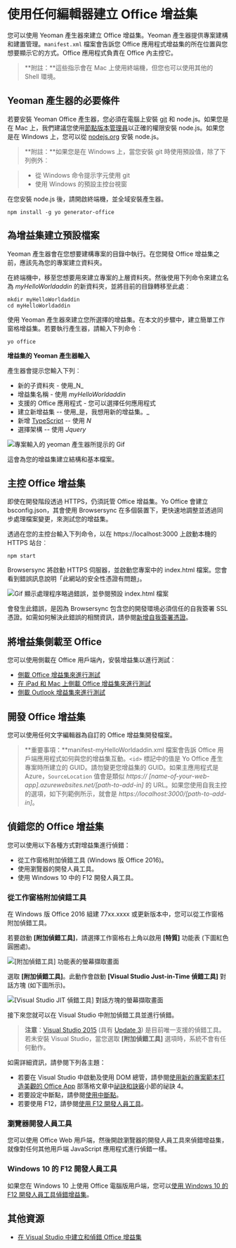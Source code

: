 
# <a name="create-an-office-add-in-using-any-editor"></a>使用任何編輯器建立 Office 增益集

您可以使用 Yeoman 產生器來建立 Office 增益集。Yeoman 產生器提供專案建構和建置管理。`manifest.xml` 檔案會告訴您 Office 應用程式增益集的所在位置與您想要顯示它的方式。Office 應用程式負責在 Office 內主控它。

 >**附註：**這些指示會在 Mac 上使用終端機，但您也可以使用其他的 Shell 環境。 


## <a name="prerequisites-for-the-yeoman-generator"></a>Yeoman 產生器的必要條件

若要安裝 Yeoman Office 產生器，您必須在電腦上安裝 [git](https://git-scm.com/downloads) 和 node.js。如果您是在 Mac 上，我們建議您使用[節點版本管理員](https://github.com/creationix/nvm)以正確的權限安裝 node.js。如果您是在 Windows 上，您可以從 [nodejs.org](https://nodejs.org/en/) 安裝 node.js。

>**附註：**如果您是在 Windows 上，當您安裝 git 時使用預設值，除了下列例外︰

>- 從 Windows 命令提示字元使用 git
>- 使用 Windows 的預設主控台視窗

在您安裝 node.js 後，請開啟終端機，並全域安裝產生器。

```
npm install -g yo generator-office
```


## <a name="create-the-default-files-for-your-add-in"></a>為增益集建立預設檔案

Yeoman 產生器會在您想要建構專案的目錄中執行。在您開發 Office 增益集之前，應該先為您的專案建立資料夾。

在終端機中，移至您想要用來建立專案的上層資料夾。然後使用下列命令來建立名為 _myHelloWorldaddin_ 的新資料夾，並將目前的目錄轉移至此處︰




```
mkdir myHelloWorldaddin
cd myHelloWorldaddin
```

使用 Yeoman 產生器來建立您所選擇的增益集。在本文的步驟中，建立簡單工作窗格增益集。若要執行產生器，請輸入下列命令︰




```
yo office
```

**增益集的 Yeoman 產生器輸入**

產生器會提示您輸入下列︰ 


- 新的子資料夾 - 使用_N_
- 增益集名稱 - 使用 _myHelloWorldaddin_ 
- 支援的 Office 應用程式 - 您可以選擇任何應用程式
- 建立新增益集 -- 使用_是，我想用新的增益集。_
- 新增 [TypeScript](https://www.typescriptlang.org/) -- 使用 _N_
- 選擇架構 -- 使用 _Jquery_


![專案輸入的 yeoman 產生器所提示的 Gif](../../images/gettingstarted-fast.gif)

這會為您的增益集建立結構和基本檔案。


## <a name="hosting-your-office-add-in"></a>主控 Office 增益集

即使在開發階段透過 HTTPS，仍須託管 Office 增益集。Yo Office 會建立 bsconfig.json，其會使用 Browsersync 在多個裝置下，更快速地調整並透過同步處理檔案變更，來測試您的增益集。 

透過在您的主控台輸入下列命令，以在 https://localhost:3000 上啟動本機的 HTTPS 站台︰


```
npm start
```

Browsersync 將啟動 HTTPS 伺服器，並啟動您專案中的 index.html 檔案。您會看到錯誤訊息說明「此網站的安全性憑證有問題」。


![Gif 顯示處理程序略過錯誤，並參閱預設 index.html 檔案](../../images/ssl-chrome-bypass.gif)

會發生此錯誤，是因為 Browsersync 包含您的開發環境必須信任的自我簽署 SSL 憑證。如需如何解決此錯誤的相關資訊，請參閱[新增自我簽署憑證](https://github.com/OfficeDev/generator-office/blob/master/src/docs/ssl.md)。

## <a name="sideload-the-add-in-into-office"></a>將增益集側載至 Office

您可以使用側載在 Office 用戶端內，安裝增益集以進行測試︰

- [側載 Office 增益集來進行測試](../testing/create-a-network-shared-folder-catalog-for-task-pane-and-content-add-ins.md)
- [在 iPad 和 Mac 上側載 Office 增益集來進行測試](../testing/sideload-an-office-add-in-on-ipad-and-mac.md)   
- [側載 Outlook 增益集來進行測試](../outlook/testing-and-tips.md)

## <a name="develop-your-office-add-in"></a>開發 Office 增益集

您可以使用任何文字編輯器為自訂的 Office 增益集開發檔案。

> **重要事項：**manifest-myHelloWorldaddin.xml 檔案會告訴 Office 用戶端應用程式如何與您的增益集互動。`<id>` 標記中的值是 Yo Office 產生專案時所建立的 GUID。請勿變更您增益集的 GUID。如果主應用程式是 Azure，`SourceLocation` 值會是類似 _https:// [name-of-your-web-app].azurewebsites.net/[path-to-add-in]_ 的 URL。如果您使用自我主控的選項，如下列範例所示，就會是 _https://localhost:3000/[path-to-add-in]_。


## <a name="debug-your-office-add-in"></a>偵錯您的 Office 增益集

您可以使用以下各種方式對增益集進行偵錯：

- 從工作窗格附加偵錯工具 (Windows 版 Office 2016)。
- 使用瀏覽器的開發人員工具。
- 使用 Windows 10 中的 F12 開發人員工具。

### <a name="attach-debugger-from-the-task-pane"></a>從工作窗格附加偵錯工具

在 Windows 版 Office 2016 組建 77xx.xxxx 或更新版本中，您可以從工作窗格附加偵錯工具。 

若要啟動 **[附加偵錯工具]**，請選擇工作窗格右上角以啟用 **[特質]** 功能表 (下圖紅色圓圈處)。   

![[附加偵錯工具] 功能表的螢幕擷取畫面](../../images/attach-debugger.png)

選取 **[附加偵錯工具]**。此動作會啟動 **[Visual Studio Just-in-Time 偵錯工具]** 對話方塊 (如下圖所示)。 

![[Visual Studio JIT 偵錯工具] 對話方塊的螢幕擷取畫面](../../images/visual-studio-debugger.png)

接下來您就可以在 Visual Studio 中附加偵錯工具並進行偵錯。   

  >  **注意**：[Visual Studio 2015](https://www.visualstudio.com/downloads/) (具有 [Update 3](https://msdn.microsoft.com/en-us/library/mt752379.aspx)) 是目前唯一支援的偵錯工具。若未安裝 Visual Studio，當您選取 **[附加偵錯工具]** 選項時，系統不會有任何動作。 
  
如需詳細資訊，請參閱下列各主題：

-    若要在 Visual Studio 中啟動及使用 DOM 總管，請參閱[使用新的專案範本打造美觀的 Office App](https://blogs.msdn.microsoft.com/officeapps/2013/04/16/building-great-looking-apps-for-office-using-the-new-project-templates)  部落格文章中[祕訣和訣竅](https://blogs.msdn.microsoft.com/officeapps/2013/04/16/building-great-looking-apps-for-office-using-the-new-project-templates/#tips_tricks)小節的祕訣 4。
-    若要設定中斷點，請參閱[使用中斷點](https://msdn.microsoft.com/en-US/library/5557y8b4.aspx)。
-    若要使用 F12，請參閱[使用 F12 開發人員工具](https://msdn.microsoft.com/en-us/library/bg182326(v=vs.85).aspx)。

### <a name="browser-developer-tools"></a>瀏覽器開發人員工具 

您可以使用 Office Web 用戶端，然後開啟瀏覽器的開發人員工具來偵錯增益集，就像對任何其他用戶端 JavaScript 應用程式進行偵錯一樣。 

### <a name="f12-developer-tools-on-windows-10"></a>Windows 10 的 F12 開發人員工具

如果您在 Windows 10 上使用 Office 電腦版用戶端，您可以[使用 Windows 10 的 F12 開發人員工具偵錯增益集](../testing/debug-add-ins-using-f12-developer-tools-on-windows-10.md)。
    
## <a name="additional-resources"></a>其他資源


- [在 Visual Studio 中建立和偵錯 Office 增益集](../../docs/get-started/create-and-debug-office-add-ins-in-visual-studio.md)
    
